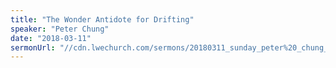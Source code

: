 ```yaml
---
title: "The Wonder Antidote for Drifting"
speaker: "Peter Chung"
date: "2018-03-11"
sermonUrl: "//cdn.lwechurch.com/sermons/20180311_sunday_peter%20_chung_the_wonder_antidote_for_drifting.mp3"
---
```

